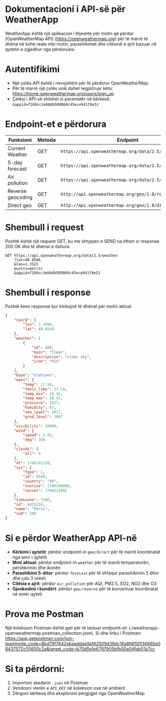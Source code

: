 # Dokumentacioni i API-së për WeatherApp

WeatherApp është një aplikacion i thjeshtë për motin që përdor [OpenWeatherMap API] (https://openweathermap.org) për të marrë të dhëna në kohë reale mbi motin, parashikimet dhe cilësinë e ajrit bazuar në qytetin e zgjedhur nga përdoruesi.

# Autentifikimi

- Një çelës API është i nevojshëm për të përdorur OpenWeatherMap.
- Për të marrë një çelës unik duhet regjistruar këtu: https://home.openweathermap.org/users/sign_up
- Çelësi i API-së shtohet si parametër në kërkesë: `&appid=f160cc3e68db509860c45ece941f8e51`

# Endpoint-et e përdorura

| Funksioni             | Metoda | Endpoint |
|-----------------------|--------|----------|
| Current Weather       | GET    | `https://api.openweathermap.org/data/2.5/weather` |
| 5-day forecast        | GET    | `https://api.openweathermap.org/data/2.5/forecast` |
| Air pollution         | GET    | `https://api.openweathermap.org/data/2.5/air_pollution` |
| Reverse geocoding     | GET    | `http://api.openweathermap.org/geo/1.0/reverse` |
| Direct geo            | GET    | `http://api.openweathermap.org/geo/1.0/direct` |


# Shembull i request
Poshtë është një request GET, ku me shtypjen e SEND na kthen si response 200 OK dhe të dhënat e duhura
```
GET https://api.openweathermap.org/data/2.5/weather
    ?lat=48.8566
    &lon=2.3522
    &units=metric
    &appid=f160cc3e68db509860c45ece941f8e51
```

# Shembull i response
Poshtë kemi response kur kërkojnë të dhënat për motin aktual
```json
{
    "coord": {
        "lon": 2.3494,
        "lat": 48.8558
    },
    "weather": [
        {
            "id": 800,
            "main": "Clear",
            "description": "clear sky",
            "icon": "01n"
        }
    ],
    "base": "stations",
    "main": {
        "temp": 17.94,
        "feels_like": 17.54,
        "temp_min": 16.16,
        "temp_max": 20.43,
        "pressure": 1017,
        "humidity": 67,
        "sea_level": 1017,
        "grnd_level": 1007
    },
    "visibility": 10000,
    "wind": {
        "speed": 1.03,
        "deg": 350
    },
    "clouds": {
        "all": 0
    },
    "dt": 1746141128,
    "sys": {
        "type": 1,
        "id": 6540,
        "country": "FR",
        "sunrise": 1746160098,
        "sunset": 1746212802
    },
    "timezone": 7200,
    "id": 6455259,
    "name": "Paris",
    "cod": 200
}
```

# Si e përdor WeatherApp API-në

- **Kërkimi i qytetit**: përdor endpoint-in `geo/direct` për të marrë koordinatat nga emri i qytetit
- **Moti aktual**: përdor endpoint-in `weather` për të marrë temperaturën, përshkrimin dhe ikonën
- **Parashikimi 5-ditor**: përdor `forecast` për të shfaqur parashikimin 5 ditor dhe çdo 3 orësh
- **Cilësia e ajrit**: përdor `air_pollution` për AQI, PM2.5, SO2, NO2 dhe O3
- **Gjeokodimi i kundërt**: përdor `geo/reverse` për të konvertuar koordinatat në emër qyteti


# Prova me Postman

Një koleksion Postman është gati për të testuar endpoint-et: (./weatherapp-openweathermap.postman_collection.json).
Si dhe linku i Postman: https://app.getpostman.com/join-teaminvite_code=8bd79f7642ebaaddae9a162509d39dc16a8f4f50f36665e08437572c55650c2a&target_code=b70d5e1e6797905bfb00e04fab51a7cc


# Si ta përdorni:
1. Importoni skedarin `.json` në Postman
2. Vendosni vlerën e `API_KEY` në koleksion ose në ambient
3. Dërgoni kërkesa dhe eksploroni përgjigjet nga OpenWeatherMap

